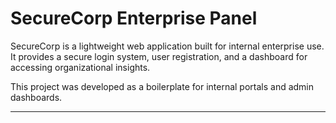 # SecureCorp Enterprise Panel

SecureCorp is a lightweight web application built for internal enterprise use. It provides a secure login system, user registration, and a dashboard for accessing organizational insights.

This project was developed as a boilerplate for internal portals and admin dashboards.

---




